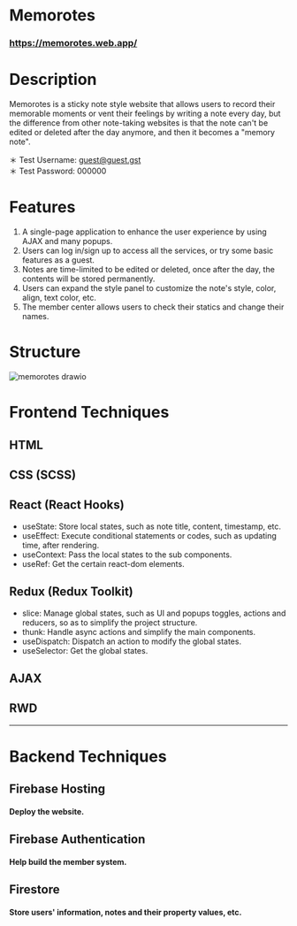 # Memorotes
### https://memorotes.web.app/

# Description
Memorotes is a sticky note style website that allows users to record their memorable moments or vent their feelings by writing a note every day, but the difference from other note-taking websites is that the note can't be edited or deleted after the day anymore, and then it becomes a "memory note".

＊ Test Username: guest@guest.gst
<br/>
＊ Test Password: 000000

# Features
1. A single-page application to enhance the user experience by using AJAX and many popups.
2. Users can log in/sign up to access all the services, or try some basic features as a guest.
3. Notes are time-limited to be edited or deleted, once after the day, the contents will be stored permanently.
4. Users can expand the style panel to customize the note's style, color, align, text color, etc.
5. The member center allows users to check their statics and change their names.

# Structure
![memorotes drawio](https://user-images.githubusercontent.com/19690558/177708468-7e6ee8be-499d-4874-a753-0eef3128e808.png)

# Frontend Techniques
## HTML

## CSS (SCSS)

## React (React Hooks)
* useState: Store local states, such as note title, content, timestamp, etc.
* useEffect: Execute conditional statements or codes, such as updating time, after rendering.
* useContext: Pass the local states to the sub components.
* useRef: Get the certain react-dom elements.

## Redux (Redux Toolkit)
* slice: Manage global states, such as UI and popups toggles, actions and reducers, so as to simplify the project structure.
* thunk: Handle async actions and simplify the main components.
* useDispatch: Dispatch an action to modify the global states.
* useSelector: Get the global states.

## AJAX

## RWD
***
# Backend Techniques
## Firebase Hosting
#### Deploy the website.

## Firebase Authentication
#### Help build the member system.

## Firestore
#### Store users' information, notes and their property values, etc.

